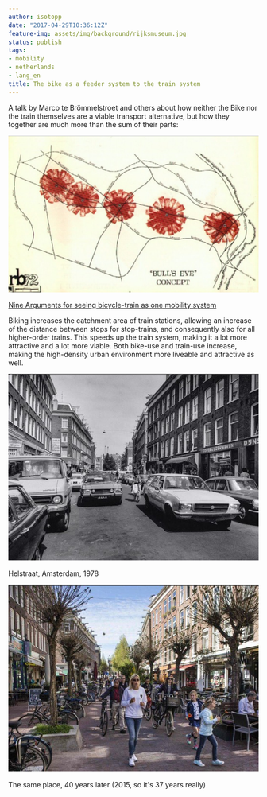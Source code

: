 ```yaml
---
author: isotopp
date: "2017-04-29T10:36:12Z"
feature-img: assets/img/background/rijksmuseum.jpg
status: publish
tags:
- mobility
- netherlands
- lang_en
title: The bike as a feeder system to the train system
---
```

A talk by Marco te Brömmelstroet and others about how neither the Bike nor
the train themselves are a viable transport alternative, but how they
together are much more than the sum of their parts: 

[![](/uploads/2017/04/Bildschirmfoto-2017-04-29-um-11.30.40.png)](http://cyclingacademics.blogspot.nl/2015/03/nine-arguments-for-seeing-bicycle-train.html)

[Nine Arguments for seeing bicycle-train as one mobility system](http://cyclingacademics.blogspot.nl/2015/03/nine-arguments-for-seeing-bicycle-train.html)

Biking increases the catchment area of train stations, allowing
an increase of the distance between stops for stop-trains, and consequently
also for all higher-order trains. This speeds up the train system, making it
a lot more attractive and a lot more viable. Both bike-use and train-use
increase, making the high-density urban environment more liveable and
attractive as well. 

[![](/uploads/2017/04/helstraat-1978.png)](https://twitter.com/BrentToderian/status/858118219348848640)

Helstraat, Amsterdam, 1978

[![](/uploads/2017/04/helstraat-2015.png)](https://twitter.com/BrentToderian/status/858118219348848640)

The same place, 40 years later (2015, so it's 37 years really)

